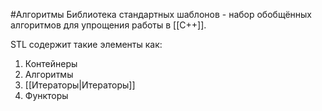 #Алгоритмы 
Библиотека стандартных шаблонов - набор обобщённых алгоритмов для упрощения работы в [[C++]].

STL содержит такие элементы как:
1. Контейнеры
2. Алгоритмы
3. [[Итераторы|Итераторы]]
4. Функторы